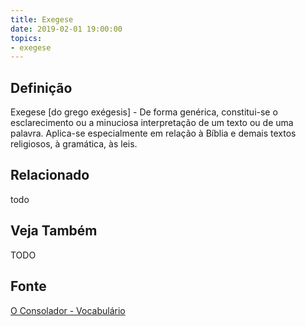 ```yaml
---
title: Exegese
date: 2019-02-01 19:00:00
topics:
- exegese
---
```


## Definição
Exegese [do grego exégesis] - De forma genérica, constitui-se o esclarecimento
ou a minuciosa interpretação de um texto ou de uma palavra. Aplica-se
especialmente em relação à Bíblia e demais textos religiosos, à gramática, às
leis.

## Relacionado
todo

## Veja Também
TODO

## Fonte
[O Consolador - Vocabulário](http://www.oconsolador.com.br/linkfixo/vocabulario/principal.html)


